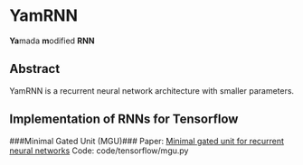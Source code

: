 # YamRNN
**Ya**mada **m**odified **RNN**

## Abstract
YamRNN is a recurrent neural network architecture with smaller parameters.

## Implementation of RNNs for Tensorflow
###Minimal Gated Unit (MGU)###
Paper: [Minimal gated unit for recurrent neural networks](https://link.springer.com/article/10.1007/s11633-016-1006-2)
Code: code/tensorflow/mgu.py
